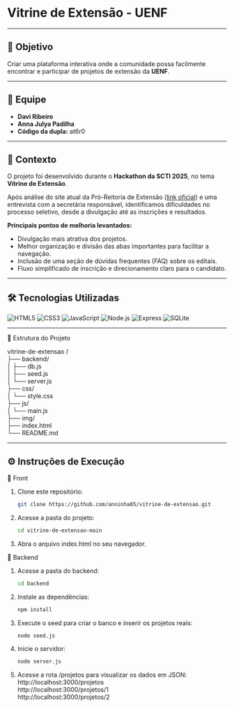 # Vitrine de Extensão - UENF

---

## 🎯 Objetivo
Criar uma plataforma interativa onde a comunidade possa facilmente encontrar e participar de projetos de extensão da **UENF**.

---

## 👥 Equipe
- **Davi Ribeiro**  
- **Anna Julya Padilha**  
- **Código da dupla:** at6r0
---

## 📝 Contexto
O projeto foi desenvolvido durante o **Hackathon da SCTI 2025**, no tema **Vitrine de Extensão**.  

Após análise do site atual da Pró-Reitoria de Extensão ([link oficial](https://uenf.br/extensao/)) e uma entrevista com a secretária responsável, identificamos dificuldades no processo seletivo, desde a divulgação até as inscrições e resultados.  

**Principais pontos de melhoria levantados:**
- Divulgação mais atrativa dos projetos.  
- Melhor organização e divisão das abas importantes para facilitar a navegação.  
- Inclusão de uma seção de dúvidas frequentes (FAQ) sobre os editais.  
- Fluxo simplificado de inscrição e direcionamento claro para o candidato.  

---

## 🛠️ Tecnologias Utilizadas

![HTML5](https://img.shields.io/badge/HTML5-E34F26?style=for-the-badge&logo=html5&logoColor=white)
![CSS3](https://img.shields.io/badge/CSS3-1572B6?style=for-the-badge&logo=css3&logoColor=white)
![JavaScript](https://img.shields.io/badge/JavaScript-F7DF1E?style=for-the-badge&logo=javascript&logoColor=black)
![Node.js](https://img.shields.io/badge/Node.js-339933?style=for-the-badge&logo=node.js&logoColor=white)
![Express](https://img.shields.io/badge/Express-000000?style=for-the-badge&logo=express&logoColor=white)
![SQLite](https://img.shields.io/badge/SQLite-003B57?style=for-the-badge&logo=sqlite&logoColor=white)

---
📂 Estrutura do Projeto

   vitrine-de-extensao
   /  
   ├── backend/  
   │   ├── db.js  
   │   ├── seed.js  
   │   └── server.js  
   ├── css/  
   │   └── style.css  
   ├── js/  
   │   └── main.js  
   ├── img/  
   ├── index.html  
   └── README.md  

---
## ⚙ Instruções de Execução

🔹 Front

1. Clone este repositório:
    ``` bash
   git clone https://github.com/anninha05/vitrine-de-extensao.git
3. Acesse a pasta do projeto:
   ``` bash
   cd vitrine-de-extensao-main
5. Abra o arquivo index.html no seu navegador.

🔹 Backend

1. Acesse a pasta do backend:
   ``` bash
   cd backend

3. Instale as dependências:
   ``` bash
   npm install

5. Execute o seed para criar o banco e inserir os projetos reais:
   ``` bash
   node seed.js

7. Inicie o servidor:
   ``` bash
   node server.js

9. Acesse a rota /projetos para visualizar os dados em JSON:
   http://localhost:3000/projetos  
   http://localhost:3000/projetos/1  
   http://localhost:3000/projetos/2  
   
